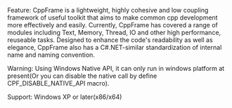 Feature: CppFrame is a lightweight, highly cohesive and low coupling framework of useful toolkit that aims to make common cpp development more effectively and easily. Currently, CppFrame has covered a range of modules including Text, Memory, Thread, IO and other high performance, reuseable tasks. Designed to enhance the code's readability as well as elegance, CppFrame also has a C#.NET-similar standardization of internal name and naming convention.


Warning: Using Windows Native API, it can only run in windows platform at present(Or you can disable the native call by define CPF\_DISABLE\_NATIVE\_API macro).


Support: Windows XP or later(x86/x64)